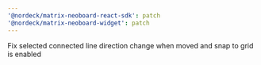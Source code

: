 ```yaml
---
'@nordeck/matrix-neoboard-react-sdk': patch
'@nordeck/matrix-neoboard-widget': patch
---
```


Fix selected connected line direction change when moved and snap to grid is enabled
